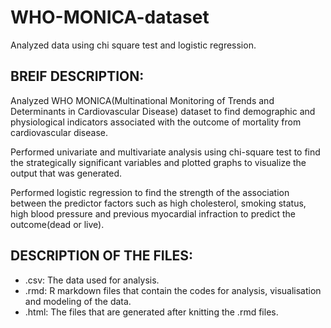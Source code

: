 # WHO-MONICA-dataset
Analyzed data using chi square test and logistic regression.



## BREIF DESCRIPTION:
Analyzed WHO MONICA(Multinational Monitoring of Trends and Determinants in Cardiovascular Disease) dataset to find demographic and physiological indicators associated with the outcome of mortality from cardiovascular disease.

Performed univariate and multivariate analysis using chi-square test to find the strategically significant variables and plotted graphs  to visualize the output that was generated.

Performed logistic regression to find the strength of the association between the predictor factors such as high cholesterol, smoking status, high blood pressure and previous myocardial infraction to predict the outcome(dead or live).


## DESCRIPTION OF THE FILES:

* .csv: The data used for analysis.
* .rmd: R markdown files that contain the codes for analysis, visualisation and modeling of the data.
* .html: The files that are generated after knitting the .rmd files.
